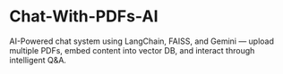 # Chat-With-PDFs-AI
AI-Powered chat system using LangChain, FAISS, and Gemini — upload multiple PDFs, embed content into vector DB, and interact through intelligent Q&amp;A.
